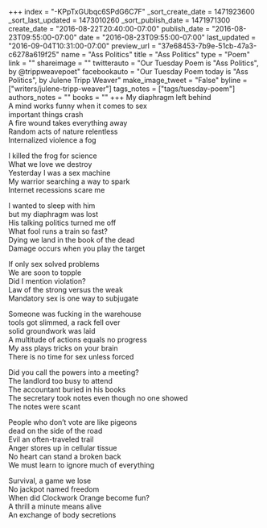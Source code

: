 +++
index = "-KPpTxGUbqc6SPdG6C7F"
_sort_create_date = 1471923600
_sort_last_updated = 1473010260
_sort_publish_date = 1471971300
create_date = "2016-08-22T20:40:00-07:00"
publish_date = "2016-08-23T09:55:00-07:00"
date = "2016-08-23T09:55:00-07:00"
last_updated = "2016-09-04T10:31:00-07:00"
preview_url = "37e68453-7b9e-51cb-47a3-c6278a619f25"
name = "Ass Politics"
title = "Ass Politics"
type = "Poem"
link = ""
shareimage = ""
twitterauto = "Our Tuesday Poem is \"Ass Politics\", by @trippweavepoet"
facebookauto = "Our Tuesday Poem today is \"Ass Politics\", by Julene Tripp Weaver"
make_image_tweet = "False"
byline = ["writers/julene-tripp-weaver"]
tags_notes = ["tags/tuesday-poem"]
authors_notes = ""
books = ""
+++
My diaphragm left behind<br>
A mind works funny when it comes to sex<br>
important things crash<br>
A fire wound takes everything away<br>
Random acts of nature relentless<br>
Internalized violence a fog

I killed the frog for science<br>
What we love we destroy<br>
Yesterday I was a sex machine<br>
My warrior searching a way to spark<br>
Internet recessions scare me

I wanted to sleep with him<br>
but my diaphragm was lost<br>
His talking politics turned me off<br>
What fool runs a train so fast?<br>
Dying we land in the book of the dead<br>
Damage occurs when you play the target

If only sex solved problems<br>
We are soon to topple<br>
Did I mention violation?<br>
Law of the strong versus the weak<br>
Mandatory sex is one way to subjugate

Someone was fucking in the warehouse<br>
tools got slimmed, a rack fell over<br>
solid groundwork was laid<br>
A multitude of actions equals no progress<br>
My ass plays tricks on your brain<br>
There is no time for sex unless forced

Did you call the powers into a meeting?<br>
The landlord too busy to attend<br>
The accountant buried in his books<br>
The secretary took notes even though no one showed<br>
The notes were scant

People who don’t vote are like pigeons<br>
dead on the side of the road<br>
Evil an often-traveled trail<br>
Anger stores up in cellular tissue<br>
No heart can stand a broken back<br>
We must learn to ignore much of everything

Survival, a game we lose<br>
No jackpot named freedom<br>
When did Clockwork Orange become fun?<br>
A thrill a minute means alive<br>
An exchange of body secretions
